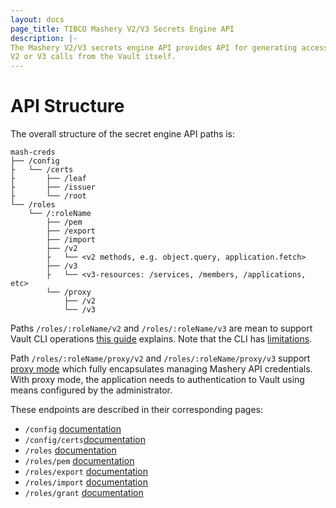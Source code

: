 ```yaml
---
layout: docs
page_title: TIBCO Mashery V2/V3 Secrets Engine API
description: |-
The Mashery V2/V3 secrets engine API provides API for generating access tokens, v2 credentials, or executing
V2 or V3 calls from the Vault itself.
---
```


# API Structure
The overall structure of the secret engine API paths is:
```shell
mash-creds
├── /config
├   └── /certs
├       ├── /leaf
├       ├── /issuer
├       └── /root
└── /roles
    └── /:roleName
        ├── /pem     
        ├── /export     
        ├── /import          
        ├── /v2
        ├   └── <v2 methods, e.g. object.query, application.fetch>
        ├── /v3
        ├   └── <v3-resources: /services, /members, /applications, etc>
        └── /proxy
            ├── /v2
            └── /v3
```
Paths `/roles/:roleName/v2` and `/roles/:roleName/v3` are mean to support Vault CLI operations
[this guide](cli.html.markdown) explains. Note that the CLI has [limitations](limitations.html.markdown).

Path `/roles/:roleName/proxy/v2` and `/roles/:roleName/proxy/v3` support [proxy mode](proxy_mode.html.markdown)
which fully encapsulates managing Mashery API credentials. With proxy mode, the application needs to 
authentication to Vault using means configured by the administrator.

These endpoints are described in their corresponding pages:
- `/config` [documentation](./api/config.html.markdown)
- `/config/certs`[documentation](./api/config_certs.html.markdown)
- `/roles` [documentation](./api/roles.html.markdown)
- `/roles/pem` [documentation](./api/roles_pem.html.markdown)
- `/roles/export` [documentation](./api/roles_export.html.markdown)
- `/roles/import` [documentation](./api/roles_import.html.markdown)
- `/roles/grant` [documentation](./api/grant.html.markdown)